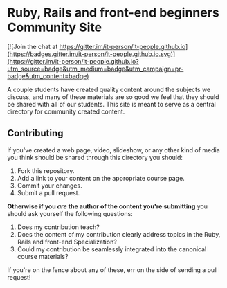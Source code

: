# Ruby, Rails and front-end beginners Community Site

[![Join the chat at https://gitter.im/it-person/it-people.github.io](https://badges.gitter.im/it-person/it-people.github.io.svg)](https://gitter.im/it-person/it-people.github.io?utm_source=badge&utm_medium=badge&utm_campaign=pr-badge&utm_content=badge)

 A couple students have created quality content around the subjects we discuss, and many of these materials are so good we feel that they should be shared with all of our students. This site is meant to serve as a central directory for community created content.

## Contributing

If you've created a web page, video, slideshow, or any other kind of media you think should be shared through this directory you should:

1. Fork this repository.
2. Add a link to your content on the appropriate course page.
3. Commit your changes. 
4. Submit a pull request.

**Otherwise if you *are* the author of the content you're submitting** you should ask yourself the following questions:

1. Does my contribution teach?
2. Does the content of my contribution clearly address topics in the Ruby, Rails and front-end Specialization?
3. Could my contribution be seamlessly integrated into the canonical course materials?

If you're on the fence about any of these, err on the side of sending a pull request! 

